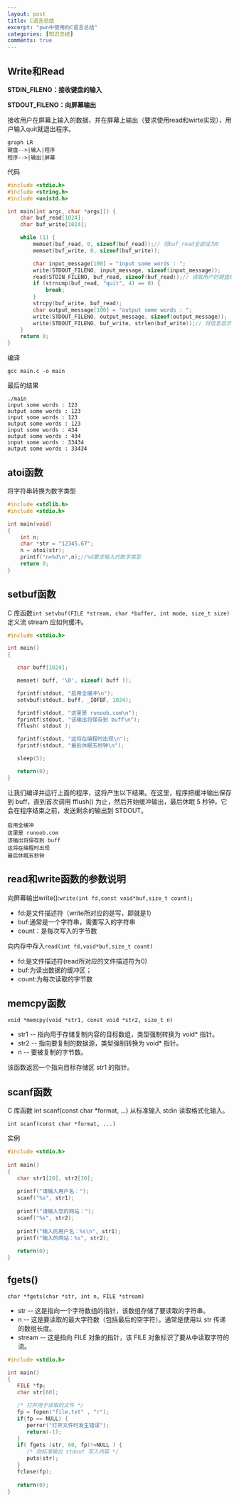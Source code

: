 ```yaml
---
layout: post
title: C语言总结
excerpt: "pwn中使用的C语言总结"
categories: [知识总结]
comments: true
---
```


## Write和Read

**STDIN_FILENO：接收键盘的输入**

**STDOUT_FILENO：向屏幕输出**

接收用户在屏幕上输入的数据，并在屏幕上输出（要求使用read和wirte实现），用户输入quit就退出程序。

```
graph LR
键盘-->|输入|程序
程序-->|输出|屏幕
```

代码
```c
#include <stdio.h>
#include <string.h>
#include <unistd.h>

int main(int argc, char *args[]) {
    char buf_read[1024];
    char buf_write[1024];

    while (1) {
        memset(buf_read, 0, sizeof(buf_read));// 将buf_read全部设为0
        memset(buf_write, 0, sizeof(buf_write));

        char input_message[100] = "input some words : ";
        write(STDOUT_FILENO, input_message, sizeof(input_message));
        read(STDIN_FILENO, buf_read, sizeof(buf_read));// 读取用户的键盘输入信息
        if (strncmp(buf_read, "quit", 4) == 0) {
            break;
        }
        strcpy(buf_write, buf_read);
        char output_message[100] = "output some words : ";
        write(STDOUT_FILENO, output_message, sizeof(output_message));
        write(STDOUT_FILENO, buf_write, strlen(buf_write));// 将信息显示在屏幕上
    }
    return 0;
}
```
编译
```
gcc main.c -o main
```

最后的结果
```
./main 
input some words : 123
output some words : 123
input some words : 123
output some words : 123
input some words : 434
output some words : 434
input some words : 33434
output some words : 33434
```

## atoi函数
将字符串转换为数字类型
```c
#include <stdlib.h>
#include <stdio.h>

int main(void)
{
    int n;
    char *str = "12345.67";
    n = atoi(str);
    printf("n=%d\n",n);//%d要求输入的数字类型
    return 0;
}
```

## setbuf函数
C 库函数` int setvbuf(FILE *stream, char *buffer, int mode, size_t size) `定义流 stream 应如何缓冲。

```c
#include <stdio.h>

int main()
{

   char buff[1024];

   memset( buff, '\0', sizeof( buff ));

   fprintf(stdout, "启用全缓冲\n");
   setvbuf(stdout, buff, _IOFBF, 1024);

   fprintf(stdout, "这里是 runoob.com\n");
   fprintf(stdout, "该输出将保存到 buff\n");
   fflush( stdout );

   fprintf(stdout, "这将在编程时出现\n");
   fprintf(stdout, "最后休眠五秒钟\n");

   sleep(5);

   return(0);
}
```
让我们编译并运行上面的程序，这将产生以下结果。在这里，程序把缓冲输出保存到 buff，直到首次调用 fflush() 为止，然后开始缓冲输出，最后休眠 5 秒钟。它会在程序结束之前，发送剩余的输出到 STDOUT。
```
启用全缓冲
这里是 runoob.com
该输出将保存到 buff
这将在编程时出现
最后休眠五秒钟
```
## read和write函数的参数说明
向屏幕输出write():`write(int fd,const void*buf,size_t count);`
- fd:是文件描述符（write所对应的是写，即就是1）
- buf:通常是一个字符串，需要写入的字符串
- count：是每次写入的字节数

向内存中存入`read(int fd,void*buf,size_t count)`
- fd:是文件描述符(read所对应的文件描述符为0)
- buf:为读出数据的缓冲区；
- count:为每次读取的字节数

## memcpy函数
```
void *memcpy(void *str1, const void *str2, size_t n)
```
- str1 -- 指向用于存储复制内容的目标数组，类型强制转换为 void* 指针。
- str2 -- 指向要复制的数据源，类型强制转换为 void* 指针。
- n -- 要被复制的字节数。

该函数返回一个指向目标存储区 str1 的指针。

## scanf函数
C 库函数 int scanf(const char *format, ...) 从标准输入 stdin 读取格式化输入。
```
int scanf(const char *format, ...)
```
实例
```c
#include <stdio.h>
 
int main()
{
   char str1[20], str2[30];
 
   printf("请输入用户名：");
   scanf("%s", str1);
 
   printf("请输入您的网站：");
   scanf("%s", str2);
 
   printf("输入的用户名：%s\n", str1);
   printf("输入的网站：%s", str2);
   
   return(0);
}
```
## fgets()
`char *fgets(char *str, int n, FILE *stream)`
- str -- 这是指向一个字符数组的指针，该数组存储了要读取的字符串。
- n -- 这是要读取的最大字符数（包括最后的空字符）。通常是使用以 str 传递的数组长度。
- stream -- 这是指向 FILE 对象的指针，该 FILE 对象标识了要从中读取字符的流。
```c
#include <stdio.h>

int main()
{
   FILE *fp;
   char str[60];

   /* 打开用于读取的文件 */
   fp = fopen("file.txt" , "r");
   if(fp == NULL) {
      perror("打开文件时发生错误");
      return(-1);
   }
   if( fgets (str, 60, fp)!=NULL ) {
      /* 向标准输出 stdout 写入内容 */
      puts(str);
   }
   fclose(fp);
   
   return(0);
}
```
